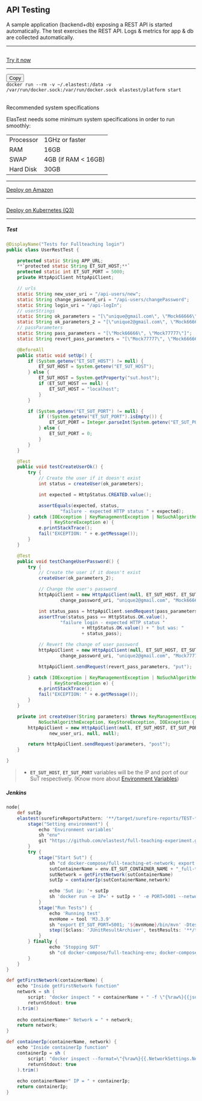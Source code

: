 <div class="range range-xs-left">
<div class="cell-xs-10 cell-lg-6 text-md-left inset-md-right-80 cell-lg-push-1 offset-top-50 offset-lg-top-0">
<h2 id="content" class="h1">API Testing</h2>
<div class="offset-top-30 offset-md-top-30">
</div>
</div>
</div>

<p>A sample application (backend+db) exposing a REST API is started automatically. The test exercises the REST API. Logs & metrics for app & db are collected automatically.</p>

<div class="run-div">
    <hr />
    <div class="row row-run-demo no-margin">
        <div class="col col-md-2 col-sm-4 col-xs-5">
            <img src="/docs/images/logo-dark.png" style="border: none; padding-top: 14px;" alt="" />
        </div>
        <div class="col col-md-10 col-sm-8 col-xs-12">
            <a href="http://live.elastest.io:37000/#/projects/8/tjob/34/tjob-exec/56" target="_blank" class="btn btn-xs btn-primary" title="Try it now">Try it now</a>
        </div>
    </div>
    <hr />
    <div class="row row-run-demo no-margin">
        <div class="col col-md-2 col-sm-4 col-xs-12"><img src="/docs/images/docker.png" style="border: none;" alt="" /></div>
        <div class="col col-md-10 col-sm-8 col-xs-12">
            <div class="row no-margin">
                <div class="col-lg-1 col-md-2 col-sm-2 no-padding">
                    <button id="btn-copy-2" class="btn btn-xs btn-primary" data-toggle="tooltip" data-placement="button"
                    title="Copy to Clipboard">Copy</button>
                </div>
                <div class="col-lg-11 col-md-10 col-sm-10 no-padding">
                    <code id="code-2">docker run --rm -v ~/.elastest:/data -v /var/run/docker.sock:/var/run/docker.sock elastest/platform start</code>
                </div>
                <br/>
                <div class="row no-margin docker-info-div">
                    <div class="col-lg-1 col-md-2 col-sm-2 no-padding docker-info-icon">
                        <i class="fas fa-info-circle"></i>
                    </div>
                    <div class="col-lg-11 col-md-10 col-sm-10 no-padding">
                        <p class="docker-subtitle">Recommended system specifications</p>
                        <p>ElasTest needs some minimum system specifications in order to run smoothly:</p>
                        <table>
                            <tr>
                                <td>Processor</td>
                                <td>1GHz or faster</td>
                            </tr>
                            <tr>
                                <td>RAM</td>
                                <td>16GB</td>
                            </tr>
                            <tr>
                                <td>SWAP</td>
                                <td>4GB (if RAM < 16GB)</td>
                            </tr>
                            <tr>
                                <td>Hard Disk</td>
                                <td>30GB</td>
                            </tr>
                        </table>
                    </div>
                </div>
            </div>
        </div>
    </div>
    <hr />
    <div class="row row-run-demo no-margin">
        <div class="col col-md-2 col-sm-4 col-xs-12"><img src="/docs/images/amazonAWS.png" style="border: none;" alt="" /></div>
        <div class="col col-md-10 col-sm-8 col-xs-12">
            <a href="/docs/deploying/aws/" class="btn btn-xs btn-primary" title="Deploy on Amazon">Deploy on Amazon</a>
        </div>
    </div>
    <hr />
    <div class="row row-run-demo no-margin">
        <div class="col col-md-2 col-sm-4 col-xs-12"><img src="/docs/images/kubernetes.png" style="border: none; max-height: 124px; padding-top: 8px;" alt="" /></div>
        <div class="col col-md-10 col-sm-8 col-xs-12">
            <a href="/docs/deploying/kubernetes" class="btn btn-xs btn-primary" data-toggle="tooltip" data-placement="button"
                    title="On quarter 3">Deploy on Kubernetes (Q3)</a>
        </div>
    </div>
    <hr />
</div>

<h5 class="small-subtitle">Test <i class="fab fa-java"></i></h5>

```java
@DisplayName("Tests for Fullteaching login")
public class UserRestTest {

    protected static String APP_URL;
    **`protected static String ET_SUT_HOST;**`
    protected static int ET_SUT_PORT = 5000;
    private HttpApiClient httpApiClient;

    // urls
    static String new_user_uri = "/api-users/new";
    static String change_password_uri = "/api-users/changePassword";
    static String login_uri = "/api-logIn";
    // userStrings
    static String ok_parameters = "[\"unique@gmail.com\", \"Mock66666\", \"fakeUser\", \"IGNORE\"]";
    static String ok_parameters_2 = "[\"unique2@gmail.com\", \"Mock66666\", \"fakeUser\", \"IGNORE\"]";
    // passParameters
    static String pass_parameters = "[\"Mock66666\", \"Mock77777\"]";
    static String revert_pass_parameters = "[\"Mock77777\", \"Mock66666\"]";

    @BeforeAll
    public static void setUp() {
        if (System.getenv("ET_SUT_HOST") != null) {
            ET_SUT_HOST = System.getenv("ET_SUT_HOST");
        } else {
            ET_SUT_HOST = System.getProperty("sut.host");
            if (ET_SUT_HOST == null) {
                ET_SUT_HOST = "localhost";
            }
        }

        if (System.getenv("ET_SUT_PORT") != null) {
            if (!System.getenv("ET_SUT_PORT").isEmpty()) {
                ET_SUT_PORT = Integer.parseInt(System.getenv("ET_SUT_PORT"));
            } else {
                ET_SUT_PORT = 0;
            }
        }
    }

    @Test
    public void testCreateUserOk() {
        try {
            // Create the user if it doesn't exist
            int status = createUser(ok_parameters);

            int expected = HttpStatus.CREATED.value();

            assertEquals(expected, status,
                    "failure - expected HTTP status " + expected);
        } catch (IOException | KeyManagementException | NoSuchAlgorithmException
                | KeyStoreException e) {
            e.printStackTrace();
            fail("EXCEPTION: " + e.getMessage());
        }
    }

    @Test
    public void testChangeUserPassword() {
        try {
            // Create the user if it doesn't exist
            createUser(ok_parameters_2);

            // Change the user's password
            httpApiClient = new HttpApiClient(null, ET_SUT_HOST, ET_SUT_PORT,
                    change_password_uri, "unique2@gmail.com", "Mock66666");

            int status_pass = httpApiClient.sendRequest(pass_parameters, "put");
            assertTrue(status_pass == HttpStatus.OK.value(),
                    "failure login - expected HTTP status "
                            + HttpStatus.OK.value() + " but was: "
                            + status_pass);

            // Revert the change of user password
            httpApiClient = new HttpApiClient(null, ET_SUT_HOST, ET_SUT_PORT,
                    change_password_uri, "unique2@gmail.com", "Mock77777");

            httpApiClient.sendRequest(revert_pass_parameters, "put");

        } catch (IOException | KeyManagementException | NoSuchAlgorithmException
                | KeyStoreException e) {
            e.printStackTrace();
            fail("EXCEPTION: " + e.getMessage());
        }
    }

    private int createUser(String parameters) throws KeyManagementException,
            NoSuchAlgorithmException, KeyStoreException, IOException {
        httpApiClient = new HttpApiClient(null, ET_SUT_HOST, ET_SUT_PORT,
                new_user_uri, null, null);

        return httpApiClient.sendRequest(parameters, "post");
    }

}
```

>-  **`ET_SUT_HOST`**, **`ET_SUT_PORT`**  variables will be the IP and port of our SuT respectively. (Know more about <a href="/docs/testing/environment-variables/">Environment Variables</a>)

<h5 class="small-subtitle">Jenkins <i class="fab fa-jenkins"></i></h5>

```groovy
node{
    def sutIp
    elastest(surefireReportsPattern: '**/target/surefire-reports/TEST-*.xml', monitoring: true, project: 'Jenkins Examples') {
        stage("Setting environment") {
            echo 'Environment variables'
            sh "env"
            git "https://github.com/elastest/full-teaching-experiment.git"
        }
        try {
            stage("Start Sut") {
                sh "cd docker-compose/full-teaching-et-network; export BUG_TAG=demo; docker-compose --no-ansi -p ${env.ET_SUT_CONTAINER_NAME} up -d"
                sutContainerName = env.ET_SUT_CONTAINER_NAME + "_full-teaching_1";
                sutNetwork = getFirstNetwork(sutContainerName)
                sutIp = containerIp(sutContainerName,network)

                echo 'Sut ip: '+ sutIp
                sh 'docker run -e IP=' + sutIp + ' -e PORT=5001 --network=' + sutNetwork + ' elastest/etm-check-service-up'
            }
            stage("Run Tests") {
                echo 'Running test'
                mvnHome = tool 'M3.3.9'
                sh "export ET_SUT_PORT=5001; '${mvnHome}/bin/mvn' -Dtest=UserRestTest -Dsut.host=" + sutIp +" -B -DforkCount=0 test"
                step([$class: 'JUnitResultArchiver', testResults: '**/target/surefire-reports/TEST-*.xml'])
            }
        } finally {
                echo 'Stopping SUT'
                sh "cd docker-compose/full-teaching-env; docker-compose --no-ansi -p ${env.ET_SUT_CONTAINER_NAME} down"
        }
    }
}

def getFirstNetwork(containerName) {
    echo "Inside getFirstNetwork function"
    network = sh (
        script: "docker inspect " + containerName + " -f \"{%raw%}{{json .NetworkSettings.Networks}}{%endraw%}\" | awk \"{sub(/:.*/,\\\"\\\")}1\" | awk \"{sub(/\\\"/,\\\"\\\")}1\" | awk \"{sub(/\\\"/,\\\"\\\")}1\" | awk \"{sub(/{/,\\\"\\\")}1\"",
        returnStdout: true
    ).trim()
    
    echo containerName+" Network = " + network;
    return network;
}

def containerIp(containerName, network) {
    echo "Inside containerIp function"
    containerIp = sh (
        script: "docker inspect --format=\"{%raw%}{{.NetworkSettings.Networks." + network + ".IPAddress}}{%endraw%}\" "+ containerName,
        returnStdout: true
    ).trim()
    
    echo containerName+" IP = " + containerIp;
    return containerIp;
}
```